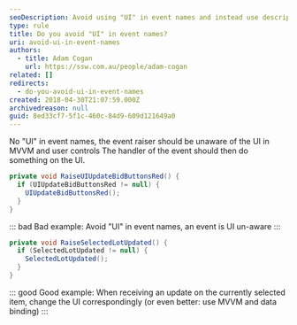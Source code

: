 ```yaml
---
seoDescription: Avoid using "UI" in event names and instead use descriptive names that indicate the purpose of the event.
type: rule
title: Do you avoid "UI" in event names?
uri: avoid-ui-in-event-names
authors:
  - title: Adam Cogan
    url: https://ssw.com.au/people/adam-cogan
related: []
redirects:
  - do-you-avoid-ui-in-event-names
created: 2018-04-30T21:07:59.000Z
archivedreason: null
guid: 8ed33cf7-5f1c-460c-84d9-609d121649a0
---
```


No "UI" in event names, the event raiser should be unaware of the UI in MVVM and user controls
The handler of the event should then do something on the UI.

<!--endintro-->

```csharp
private void RaiseUIUpdateBidButtonsRed() {
  if (UIUpdateBidButtonsRed != null) {
    UIUpdateBidButtonsRed();
  }
}
```

::: bad
Bad example: Avoid "UI" in event names, an event is UI un-aware
:::

```csharp
private void RaiseSelectedLotUpdated() {
  if (SelectedLotUpdated != null) {
    SelectedLotUpdated();
  }
}
```

::: good
Good example: When receiving an update on the currently selected item, change the UI correspondingly (or even better: use MVVM and data binding)
:::
